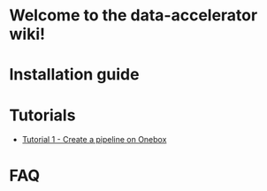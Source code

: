 # Welcome to the data-accelerator wiki!

# Installation guide

# Tutorials

- [Tutorial 1 - Create a pipeline on Onebox](tutorials/tutorial1.md)

# FAQ

